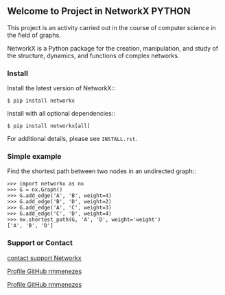 ## Welcome to Project in NetworkX PYTHON
This project is an activity carried out in the course of computer science in the field of graphs.

NetworkX is a Python package for the creation, manipulation, and study of the structure, dynamics, and functions of complex networks.

### Install
Install the latest version of NetworkX::

    $ pip install networkx

Install with all optional dependencies::

    $ pip install networkx[all]

For additional details, please see `INSTALL.rst`.

### Simple example

Find the shortest path between two nodes in an undirected graph::

    >>> import networkx as nx
    >>> G = nx.Graph()
    >>> G.add_edge('A', 'B', weight=4)
    >>> G.add_edge('B', 'D', weight=2)
    >>> G.add_edge('A', 'C', weight=3)
    >>> G.add_edge('C', 'D', weight=4)
    >>> nx.shortest_path(G, 'A', 'D', weight='weight')
    ['A', 'B', 'D']

### Support or Contact

[contact support Networkx](https://networkx.github.io/)

[Profile GitHub rmmenezes](https://github.com/rmmenezes)

[Profile GitHub rmmenezes](https://github.com/jonfel)
